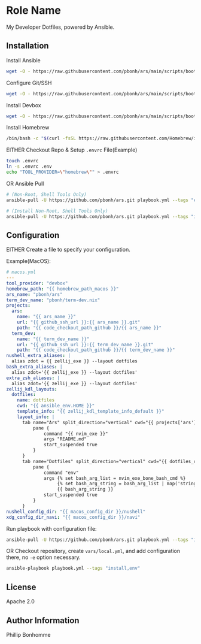 Role Name
=========

My Developer Dotfiles, powered by Ansible.

Installation
------------

Install Ansible
```bash
wget -O - https://raw.githubusercontent.com/pbonh/ars/main/scripts/bootstrap_ansible.sh | bash
```

Configure Git/SSH
```bash
wget -O - https://raw.githubusercontent.com/pbonh/ars/main/scripts/bootstrap_gitssh.sh | bash
```

Install Devbox
```bash
wget -O - https://raw.githubusercontent.com/pbonh/ars/main/scripts/bootstrap_devbox.sh | bash
```

Install Homebrew
```bash
/bin/bash -c "$(curl -fsSL https://raw.githubusercontent.com/Homebrew/install/HEAD/install.sh)"
```

EITHER
Checkout Repo & Setup `.envrc` File(Example)
```bash
touch .envrc
ln -s .envrc .env
echo "TOOL_PROVIDER=\"homebrew\"" > .envrc
```
OR
Ansible Pull
```bash
# (Non-Root, Shell Tools Only)
ansible-pull -U https://github.com/pbonh/ars.git playbook.yml --tags "env" -e "{tool_provider: \"nonroot\"}"

# (Install Non-Root, Shell Tools Only)
ansible-pull -U https://github.com/pbonh/ars.git playbook.yml --tags "install,env" -e "{tool_provider: \"nonroot\"}"
```

Configuration
-------

EITHER
Create a file to specify your configuration.

Example(MacOS):
```yaml
# macos.yml
---
tool_provider: "devbox"
homebrew_path: "{{ homebrew_path_macos }}"
ars_name: "pbonh/ars"
term_dev_name: "pbonh/term-dev.nix"
projects:
  ars:
    name: "{{ ars_name }}"
    url: "{{ github_ssh_url }}:{{ ars_name }}.git"
    path: "{{ code_checkout_path_github }}/{{ ars_name }}"
  term_dev:
    name: "{{ term_dev_name }}"
    url: "{{ github_ssh_url }}:{{ term_dev_name }}.git"
    path: "{{ code_checkout_path_github }}/{{ term_dev_name }}"
nushell_extra_aliases: |
  alias zdot = {{ zellij_exe }} --layout dotfiles
bash_extra_aliases: |
  alias zdot='{{ zellij_exe }} --layout dotfiles'
extra_zsh_aliases: |
  alias zdot='{{ zellij_exe }} --layout dotfiles'
zellij_kdl_layouts:
  dotfiles:
    name: dotfiles
    cwd: "{{ ansible_env.HOME }}"
    template_info: "{{ zellij_kdl_template_info_default }}"
    layout_info: |
      tab name="Ars" split_direction="vertical" cwd="{{ projects['ars']['path'] }}" focus=true {
          pane {
              command "{{ nvim_exe }}"
              args "README.md"
              start_suspended true
          }
      }
      tab name="Dotfiles" split_direction="vertical" cwd="{{ dotfiles_checkout_dir }}" {
          pane {
              command "env"
              args {% set bash_arg_list = nvim_exe_bone_bash_cmd %}
                   {% set bash_arg_string = bash_arg_list | map('string') | map('regex_replace', '^(.*)$', '"\\1"') | join(' ') %}
                   {{ bash_arg_string }}
              start_suspended true
          }
      }
nushell_config_dir: "{{ macos_config_dir }}/nushell"
xdg_config_dir_navi: "{{ macos_config_dir }}/navi"
```

Run playbook with configuration file:
```bash
ansible-pull -U https://github.com/pbonh/ars.git playbook.yml --tags "install,env" -e "@macos.yml"
```

OR
Checkout repository, create `vars/local.yml`, and add configuration there, no `-e` option necessary.
```bash
ansible-playbook playbook.yml --tags "install,env"
```

License
-------

Apache 2.0

Author Information
------------------

Phillip Bonhomme
